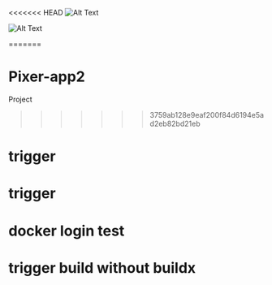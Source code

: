 <<<<<<< HEAD
![Alt Text](./images/Screenshot%202025-05-24%20at%2021.05.33.png)


![Alt Text](./images/pic.png)

=======
# Pixer-app2
Project 
>>>>>>> 3759ab128e9eaf200f84d6194e5ad2eb82bd21eb
# trigger
# trigger
# docker login test
# trigger build without buildx
